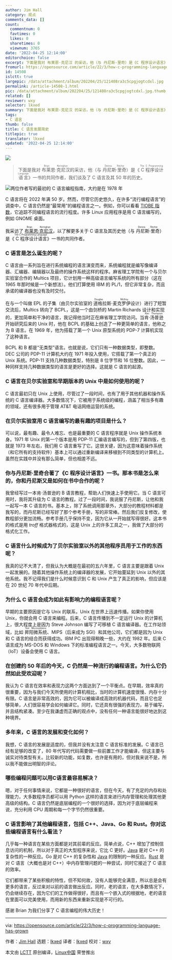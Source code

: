 ```yaml
---
author: Jim Hall
category: 观点
comments_data: []
count:
  commentnum: 0
  favtimes: 0
  likes: 0
  sharetimes: 0
  viewnum: 3765
date: '2022-04-25 12:14:00'
editorchoice: false
excerpt: 下面是我对 布莱恩·克尼汉 的采访，他（与 丹尼斯·里奇）是《C 程序设计语言》一书的共同作者，我们谈及了 C 语言及其 50 年的历史。
fromurl: https://opensource.com/article/22/3/how-c-programming-language-has-grown
id: 14508
islctt: true
largepic: /data/attachment/album/202204/25/121408ra3c5cpgjogtcdxl.jpg
permalink: /article-14508-1.html
pic: /data/attachment/album/202204/25/121408ra3c5cpgjogtcdxl.jpg.thumb.jpg
related: []
reviewer: wxy
selector: lkxed
summary: 下面是我对 布莱恩·克尼汉 的采访，他（与 丹尼斯·里奇）是《C 程序设计语言》一书的共同作者，我们谈及了 C 语言及其 50 年的历史。
tags:
- C 语言
thumb: false
title: C 语言发展简史
titlepic: true
translator: lkxed
updated: '2022-04-25 12:14:00'
---
```


![](/data/attachment/album/202204/25/121408ra3c5cpgjogtcdxl.jpg)



> 
> 下面是我对 <ruby> 布莱恩·克尼汉 <rt>  Brian Kernighan </rt></ruby> 的采访，他（与 <ruby> 丹尼斯·里奇 <rt>  Dennis Ritchie </rt></ruby>）是《<ruby> C 程序设计语言 <rt>  The C Programming Language </rt></ruby>》一书的共同作者，我们谈及了 C 语言及其 50 年的历史。
> 
> 
> 


![两位作者写的最初的 C 语言编程指南，大约是在 1978 年](/data/attachment/album/202204/25/121416cbdzkqkcrabkjh3r.jpg)


C 语言将在 2022 年满 50 岁。然而，尽管它历史悠久，在许多“流行编程语言”的调查中，C 语言仍然是“最常用”的编程语言之一。例如，你可以看看 [TIOBE 指数](https://www.tiobe.com/tiobe-index/)，它追踪不同编程语言的流行程度。许多 Linux 应用程序是用 C 语言编写的，例如 GNOME 桌面。


我采访了 <ruby> <a href="https://opensource.com/article/22/1/interview-brian-kernighan">  布莱恩·克尼汉 </a> <rt>  Brian Kernighan </rt></ruby>，以了解更多关于 C 语言及其历史他（与 <ruby> 丹尼斯·里奇 <rt>  Dennis Ritchie </rt></ruby>）是《<ruby> C 程序设计语言 <rt>  The C Programming Language </rt></ruby>》一书的共同作者。


### C 语言是怎么诞生的呢？


C 语言由一系列旨在进行系统编程的语言演变而来，系统编程就是编写像编译器、汇编器、编辑器以及最终的操作系统这样的程序。麻省理工学院有一个与贝尔实验室合作的 Multics 项目，它计划用一种高级语言编写系统的所有部分（这在 1965 年那时候是一个新想法）。他们打算使用 IBM 的 PL/1，但它非常复杂，而且承诺的编译器也没有及时交付。


在与一个叫做 EPL 的子集（由贝尔实验室的<ruby> 道格拉斯·麦克罗伊 <rt>  Douglas McIlroy </rt></ruby> 设计）进行了短暂交流后，Multics 转向了 BCPL，这是一个由剑桥的 Martin Richards 设计和实现的，更加简单和干净的语言，我记得他当时正在麻省理工学院访问。当 <ruby> 肯·汤普逊 <rt>  Ken Thompson </rt></ruby> 开始研究后来的 Unix 时，他在 BCPL 的基础上创造了一种更简单的语言，他称之为 B 语言。在 1969 年，他为搭载了第一个 Unix 原型系统的 PDP-7 计算机实现了这种语言。


BCPL 和 B 都是“无类型”语言。也就是说，它们只有一种数据类型，即整数。DEC 公司的 PDP-11 计算机大约在 1971 年投入使用，它搭载了第一个真正的 Unix 系统。PDP-11 支持几种数据类型，特别是 8 位字节和 16 位整数。因此，一种同样支持几种数据类型的语言是更好的选择。这就是 C 语言的起源。


### C 语言在贝尔实验室和早期版本的 Unix 中是如何使用的呢？


C 语言最初只在 Unix 上使用，尽管过了一段时间，也有了用于其他机器和操作系统的 C 语言编译器。大多数情况下，它被用于系统级的编程，涵盖了相当多有趣的领域，还有很多用于管理 AT&T 电话网络运营的系统。


### 在贝尔实验室用 C 语言编写的最有趣的项目是什么？


可以说，最有趣、最令人难忘、也是最重要的 C 语言程序就是 Unix 操作系统本身。1971 年 Unix 的第一个版本是用 PDP-11 汇编语言编写的，但到了第四版，也就是 1973 年左右，我们用 C 语言重写了它。这很关键，因为这意味着操作系统（和它所有的支持软件）基本上可以通过重新编译来移植到不同类型的计算机上。虽然在实践中并没有那么简单，但也相差不远。


### 你与丹尼斯·里奇合著了《C 程序设计语言》一书。那本书是怎么来的，你和丹尼斯又是如何在书中合作的呢？


我曾经写过一本肯·汤普逊的 B 语言教程，帮助人们快速上手使用它。当 C 语言可用时，我将其升级为 C 语言的教程。过了一段时间，我说服了丹尼斯，让他和我一起写一本 C 语言的书。基本上，除了系统调用那章外，大部分的教程材料都是我写的，而丹尼斯已经写好了那个参考手册，写的非常棒。然后我们反复修改，使教程部分更加流畅。参考手册几乎保持不变，因为它从一开始就写得很好。这本书的格式是用 *troff* 格式器格式的，这是 Unix 上的许多工具之一，我做了大部分的格式化工作。


### C 语言什么时候成为了贝尔实验室以外的其他程序员用于工作的东西呢？


我真的记不大清了，但我认为大概是在最初的五六年里，C 语言主要是跟着 Unix 一起发展的。随着其他操作系统上的编译器的发展，它开始蔓延到 Unix 以外的其他系统。我不记得我们是什么时候意识到 C 和 Unix 产生了真正的影响，但应该是在 20 世纪 70 年代中后期。


### 为什么 C 语言会成为如此有影响力的编程语言呢？


早期的主要原因是它与 Unix 的联系，Unix 在世界上迅速传播。如果你使用 Unix，你就会用 C 语言来编程。后来，C 语言传播到不一定运行 Unix 的计算机上，很大程度上是因为 Steve Johnson 编写了可移植 C 语言编译器。在工作站领域，比如 <ruby> 昇阳微系统 <rp>  （ </rp> <rt>  Sun Microsystems </rt> <rp>  ） </rp></ruby>、MIPS（后来成为 SGI）和其他公司，它们都是因为 Unix 和 C 语言的结合而获得成功。IBM PC 出现得稍晚一些，大约在 1982 年。后来 C 语言成为 MS-DOS 和 Windows 下的标准编程语言之一。今天，大多数物联网（IoT）设备会使用 C 语言。


### 在创建约 50 年后的今天，C 仍然是一种流行的编程语言。为什么它仍然如此受欢迎呢？


我认为 C 语言在效率和表现力这两个方面达到了一个平衡点。在早期，效率真的很重要，因为与我们今天所使用的计算机相比，当时的计算机速度很慢、内存十分有限。C 语言是非常高效的，因为它可以被编译成高效的机器代码，而且它也足够简单，人们很容易学会如何编译它。同时，它还具有很强的表现力，易于编写，并且结构紧凑。至少在我谦虚而正确的观点中，没有任何一种语言能很好地达到这种境界。


### 多年来，C 语言的发展和变化如何？


我想，C 语言的发展是适度的，但我并没有太注意 C 语言标准的发展。C 语言已经有足够的改变了，80 年代写的代码需要做一些前置工作才能编译，但这主要与诚实对待类型有关。比较新的功能，如复数，也许是有用的，但对我来说不是，所以我不能做出明智的评论。


### 哪些编程问题可以用C语言最容易解决？


嗯，对于任何事情来说，它都是一种很好的语言，但在今天，有了充足的内存和处理能力，大多数程序员都可以用 Python 这样的语言来进行内存管理和处理其他更高级的结构。C 语言仍然是底层编程的一个很好的选择，因为对于底层编程来说，充分利用 CPU 周期和每一个字节仍然很重要。


### C 语言影响了其他编程语言，包括 C++、Java、Go 和 Rust。你对这些编程语言有什么看法？


几乎每一种语言在某些方面都是对其前辈的反应。简单点说，C++ 增加了控制信息访问的机制，所以对于真正的大型程序来说，它比 C 更好。[Java](https://opensource.com/tags/java) 是对 C++ 的复杂性的一种反应。Go 是对 C++ 的复杂性和 [Java](https://opensource.com/tags/java) 的限制的一种反应。[Rust](https://opensource.com/tags/rust) 是对 C 语言（大概也是对 C++）中内存管理问题的一种尝试，同时它接近了 C 语言的效率。


它们都带来了某些积极的特性，但不知何故，没有人能够完全满意，所以总是会有更多的语言，反过来对以前的语言做出反应。同时，老的语言，在大多数情况下，仍会继续存在，因为它们的工作做得很好，而且有一个嵌入式的根据地，老的语言在里面可以完美使用，而用新的东西来重新实现是不可行的。


感谢 Brian 为我们分享了 C 语言编程的伟大历史！




---


via: <https://opensource.com/article/22/3/how-c-programming-language-has-grown>


作者：[Jim Hall](https://opensource.com/users/jim-hall) 选题：[lkxed](https://github.com/lkxed) 译者：[lkxed](https://github.com/lkxed) 校对：[wxy](https://github.com/wxy)


本文由 [LCTT](https://github.com/LCTT/TranslateProject) 原创编译，[Linux中国](https://linux.cn/) 荣誉推出